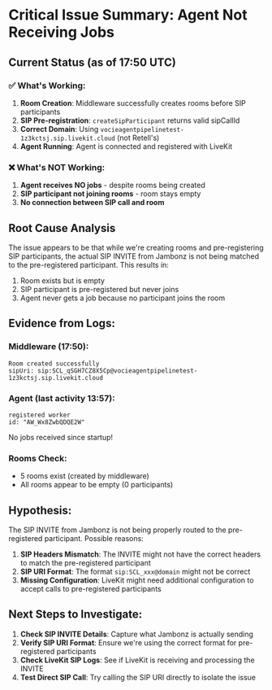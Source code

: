 # Critical Issue Summary: Agent Not Receiving Jobs

## Current Status (as of 17:50 UTC)

### ✅ What's Working:
1. **Room Creation**: Middleware successfully creates rooms before SIP participants
2. **SIP Pre-registration**: `createSipParticipant` returns valid sipCallId
3. **Correct Domain**: Using `vocieagentpipelinetest-1z3kctsj.sip.livekit.cloud` (not Retell's)
4. **Agent Running**: Agent is connected and registered with LiveKit

### ❌ What's NOT Working:
1. **Agent receives NO jobs** - despite rooms being created
2. **SIP participant not joining rooms** - room stays empty
3. **No connection between SIP call and room**

## Root Cause Analysis

The issue appears to be that while we're creating rooms and pre-registering SIP participants, the actual SIP INVITE from Jambonz is not being matched to the pre-registered participant. This results in:

1. Room exists but is empty
2. SIP participant is pre-registered but never joins
3. Agent never gets a job because no participant joins the room

## Evidence from Logs:

### Middleware (17:50):
```
Room created successfully
sipUri: sip:SCL_qSGH7CZ8X5Cp@vocieagentpipelinetest-1z3kctsj.sip.livekit.cloud
```

### Agent (last activity 13:57):
```
registered worker
id: "AW_Wx8ZwbQDQE2W"
```
No jobs received since startup!

### Rooms Check:
- 5 rooms exist (created by middleware)
- All rooms appear to be empty (0 participants)

## Hypothesis:

The SIP INVITE from Jambonz is not being properly routed to the pre-registered participant. Possible reasons:

1. **SIP Headers Mismatch**: The INVITE might not have the correct headers to match the pre-registered participant
2. **SIP URI Format**: The format `sip:SCL_xxx@domain` might not be correct
3. **Missing Configuration**: LiveKit might need additional configuration to accept calls to pre-registered participants

## Next Steps to Investigate:

1. **Check SIP INVITE Details**: Capture what Jambonz is actually sending
2. **Verify SIP URI Format**: Ensure we're using the correct format for pre-registered participants
3. **Check LiveKit SIP Logs**: See if LiveKit is receiving and processing the INVITE
4. **Test Direct SIP Call**: Try calling the SIP URI directly to isolate the issue 